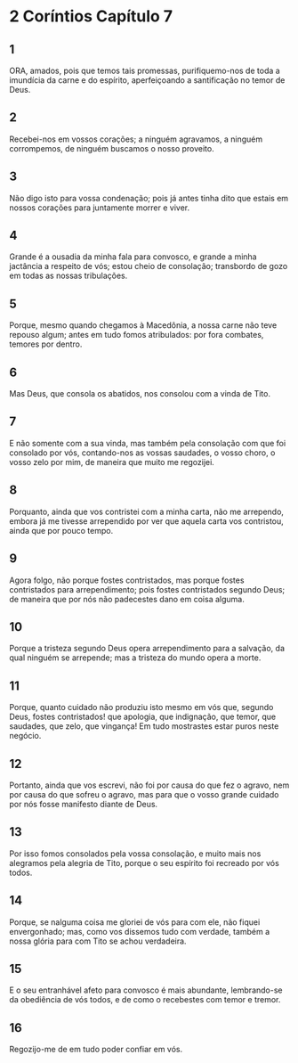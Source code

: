 # 2 Coríntios Capítulo 7

## 1
ORA, amados, pois que temos tais promessas, purifiquemo-nos de toda a imundícia da carne e do espírito, aperfeiçoando a santificação no temor de Deus.

## 2
Recebei-nos em vossos corações; a ninguém agravamos, a ninguém corrompemos, de ninguém buscamos o nosso proveito.

## 3
Não digo isto para vossa condenação; pois já antes tinha dito que estais em nossos corações para juntamente morrer e viver.

## 4
Grande é a ousadia da minha fala para convosco, e grande a minha jactância a respeito de vós; estou cheio de consolação; transbordo de gozo em todas as nossas tribulações.

## 5
Porque, mesmo quando chegamos à Macedônia, a nossa carne não teve repouso algum; antes em tudo fomos atribulados: por fora combates, temores por dentro.

## 6
Mas Deus, que consola os abatidos, nos consolou com a vinda de Tito.

## 7
E não somente com a sua vinda, mas também pela consolação com que foi consolado por vós, contando-nos as vossas saudades, o vosso choro, o vosso zelo por mim, de maneira que muito me regozijei.

## 8
Porquanto, ainda que vos contristei com a minha carta, não me arrependo, embora já me tivesse arrependido por ver que aquela carta vos contristou, ainda que por pouco tempo.

## 9
Agora folgo, não porque fostes contristados, mas porque fostes contristados para arrependimento; pois fostes contristados segundo Deus; de maneira que por nós não padecestes dano em coisa alguma.

## 10
Porque a tristeza segundo Deus opera arrependimento para a salvação, da qual ninguém se arrepende; mas a tristeza do mundo opera a morte.

## 11
Porque, quanto cuidado não produziu isto mesmo em vós que, segundo Deus, fostes contristados! que apologia, que indignação, que temor, que saudades, que zelo, que vingança! Em tudo mostrastes estar puros neste negócio.

## 12
Portanto, ainda que vos escrevi, não foi por causa do que fez o agravo, nem por causa do que sofreu o agravo, mas para que o vosso grande cuidado por nós fosse manifesto diante de Deus.

## 13
Por isso fomos consolados pela vossa consolação, e muito mais nos alegramos pela alegria de Tito, porque o seu espírito foi recreado por vós todos.

## 14
Porque, se nalguma coisa me gloriei de vós para com ele, não fiquei envergonhado; mas, como vos dissemos tudo com verdade, também a nossa glória para com Tito se achou verdadeira.

## 15
E o seu entranhável afeto para convosco é mais abundante, lembrando-se da obediência de vós todos, e de como o recebestes com temor e tremor.

## 16
Regozijo-me de em tudo poder confiar em vós.

